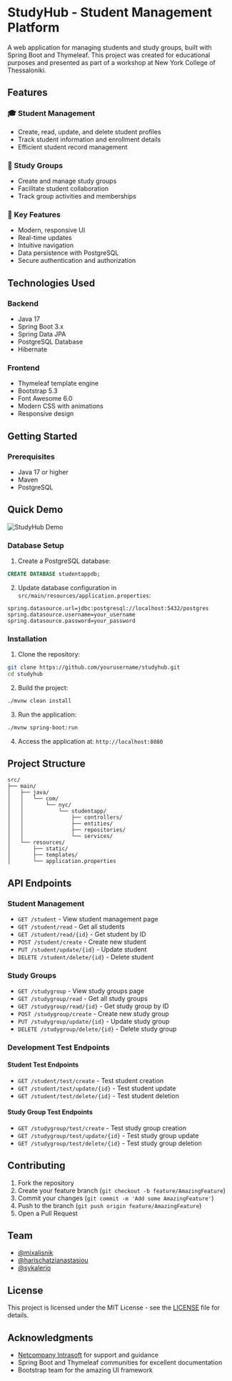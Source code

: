 # StudyHub - Student Management Platform

A web application for managing students and study groups, built with Spring Boot and Thymeleaf. This project was created for educational purposes and presented as part of a workshop at New York College of Thessaloniki.

## Features

### 🎓 Student Management
- Create, read, update, and delete student profiles
- Track student information and enrollment details
- Efficient student record management

### 👥 Study Groups
- Create and manage study groups
- Facilitate student collaboration
- Track group activities and memberships

### 🎯 Key Features
- Modern, responsive UI
- Real-time updates
- Intuitive navigation
- Data persistence with PostgreSQL
- Secure authentication and authorization

## Technologies Used

### Backend
- Java 17
- Spring Boot 3.x
- Spring Data JPA
- PostgreSQL Database
- Hibernate

### Frontend
- Thymeleaf template engine
- Bootstrap 5.3
- Font Awesome 6.0
- Modern CSS with animations
- Responsive design

## Getting Started

### Prerequisites
- Java 17 or higher
- Maven
- PostgreSQL

## Quick Demo

![StudyHub Demo](docs/demo/studyhub-demo.gif)

### Database Setup
1. Create a PostgreSQL database:
```sql
CREATE DATABASE studentappdb;
```

2. Update database configuration in `src/main/resources/application.properties`:
```properties
spring.datasource.url=jdbc:postgresql://localhost:5432/postgres
spring.datasource.username=your_username
spring.datasource.password=your_password
```

### Installation

1. Clone the repository:
```bash
git clone https://github.com/yourusername/studyhub.git
cd studyhub
```

2. Build the project:
```bash
./mvnw clean install
```

3. Run the application:
```bash
./mvnw spring-boot:run
```

4. Access the application at: `http://localhost:8080`

## Project Structure

```
src/
├── main/
│   ├── java/
│   │   └── com/
│   │       └── nyc/
│   │           └── studentapp/
│   │               ├── controllers/
│   │               ├── entities/
│   │               ├── repositories/
│   │               └── services/
│   └── resources/
│       ├── static/
│       ├── templates/
│       └── application.properties
```

## API Endpoints

### Student Management
- `GET /student` - View student management page
- `GET /student/read` - Get all students
- `GET /student/read/{id}` - Get student by ID
- `POST /student/create` - Create new student
- `PUT /student/update/{id}` - Update student
- `DELETE /student/delete/{id}` - Delete student

### Study Groups
- `GET /studygroup` - View study groups page
- `GET /studygroup/read` - Get all study groups
- `GET /studygroup/read/{id}` - Get study group by ID
- `POST /studygroup/create` - Create new study group
- `PUT /studygroup/update/{id}` - Update study group
- `DELETE /studygroup/delete/{id}` - Delete study group

### Development Test Endpoints
#### Student Test Endpoints
- `GET /student/test/create` - Test student creation
- `GET /student/test/update/{id}` - Test student update
- `GET /student/test/delete/{id}` - Test student deletion

#### Study Group Test Endpoints
- `GET /studygroup/test/create` - Test study group creation
- `GET /studygroup/test/update/{id}` - Test study group update
- `GET /studygroup/test/delete/{id}` - Test study group deletion

## Contributing

1. Fork the repository
2. Create your feature branch (`git checkout -b feature/AmazingFeature`)
3. Commit your changes (`git commit -m 'Add some AmazingFeature'`)
4. Push to the branch (`git push origin feature/AmazingFeature`)
5. Open a Pull Request

## Team

- [@mixalisnik](https://github.com/mixalisnik/)
- [@harischatzianastasiou](https://github.com/harischatzianastasiou)
- [@sykalerio](https://github.com/sykalerio)

## License

This project is licensed under the MIT License - see the [LICENSE](LICENSE) file for details.

## Acknowledgments

- [Netcompany Intrasoft](https://www.netcompany-intrasoft.com/) for support and guidance
- Spring Boot and Thymeleaf communities for excellent documentation
- Bootstrap team for the amazing UI framework 
